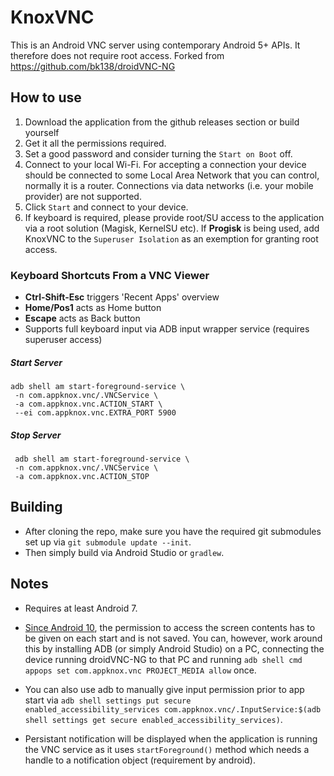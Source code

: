# KnoxVNC

This is an Android VNC server using contemporary Android 5+ APIs. It therefore does not require
root access. Forked from https://github.com/bk138/droidVNC-NG

## How to use

1. Download the application from the github releases section or build yourself
2. Get it all the permissions required.
3. Set a good password and consider turning the `Start on Boot` off.
4. Connect to your local Wi-Fi. For accepting a connection your device should be connected to some Local Area Network that you can control, normally it is a router. Connections via data networks (i.e. your mobile provider) are not supported.
5. Click `Start` and connect to your device.
6. If keyboard is required, please provide root/SU access to the application via a root solution (Magisk, KernelSU etc). If **Progisk** is being used, add KnoxVNC to the `Superuser Isolation` as an exemption for granting root access.

### Keyboard Shortcuts From a VNC Viewer

* **Ctrl-Shift-Esc** triggers 'Recent Apps' overview
* **Home/Pos1** acts as Home button
* **Escape** acts as Back button
* Supports full keyboard input via ADB input wrapper service (requires superuser access)

##### Start Server

```shell
adb shell am start-foreground-service \
 -n com.appknox.vnc/.VNCService \
 -a com.appknox.vnc.ACTION_START \
 --ei com.appknox.vnc.EXTRA_PORT 5900
```

##### Stop Server

```shell
 adb shell am start-foreground-service \
 -n com.appknox.vnc/.VNCService \
 -a com.appknox.vnc.ACTION_STOP
```

## Building

* After cloning the repo, make sure you have the required git submodules set up via `git submodule update --init`.
* Then simply build via Android Studio or `gradlew`.

## Notes

* Requires at least Android 7.

* [Since Android 10](https://developer.android.com/about/versions/10/privacy/changes#screen-contents),
the permission to access the screen contents has to be given on each start and is not saved. You can,
however, work around this by installing ADB
(or simply Android Studio) on a PC, connecting the device running droidVNC-NG to that PC and running
`adb shell cmd appops set com.appknox.vnc PROJECT_MEDIA allow` once.

* You can also use adb to manually give input permission prior to app start via `adb shell settings put secure enabled_accessibility_services com.appknox.vnc/.InputService:$(adb shell settings get secure enabled_accessibility_services)`.

* Persistant notification will be displayed when the application is running the VNC service as it uses `startForeground()` method which needs a handle to a notification object (requirement by android).
 
